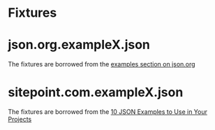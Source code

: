 # Fixtures


# json.org.exampleX.json
The fixtures are borrowed from the [examples section on json.org](https://json.org/example.html)

# sitepoint.com.exampleX.json
The fixtures are borrowed from the [10 JSON Examples to Use in Your Projects](https://www.sitepoint.com/10-example-json-files/)

